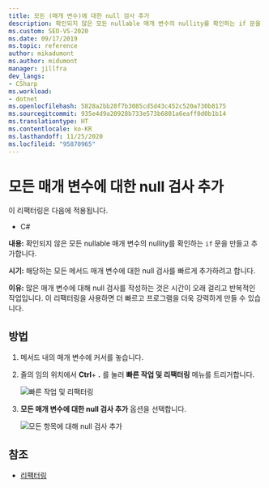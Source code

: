 ```yaml
---
title: 모든 (매개 변수)에 대한 null 검사 추가
description: 확인되지 않은 모든 nullable 매개 변수의 nullity를 확인하는 if 문을 만들고 코드에 추가하는 방법을 알아봅니다.
ms.custom: SEO-VS-2020
ms.date: 09/17/2019
ms.topic: reference
author: mikadumont
ms.author: midumont
manager: jillfra
dev_langs:
- CSharp
ms.workload:
- dotnet
ms.openlocfilehash: 5828a2bb28f7b3085cd5d43c452c520a730b8175
ms.sourcegitcommit: 935e4d9a20928b733e573b6801a6eaff0d0b1b14
ms.translationtype: HT
ms.contentlocale: ko-KR
ms.lasthandoff: 11/25/2020
ms.locfileid: "95870965"
---
```

# <a name="add-null-checks-for-all-parameters"></a>모든 매개 변수에 대한 null 검사 추가 

이 리팩터링은 다음에 적용됩니다. 

- C# 

**내용:** 확인되지 않은 모든 nullable 매개 변수의 nullity를 확인하는 `if` 문을 만들고 추가합니다. 

**시기:** 해당하는 모든 메서드 매개 변수에 대한 null 검사를 빠르게 추가하려고 합니다.

**이유:** 많은 매개 변수에 대해 null 검사를 작성하는 것은 시간이 오래 걸리고 반복적인 작업입니다. 이 리팩터링을 사용하면 더 빠르고 프로그램을 더욱 강력하게 만들 수 있습니다.  

## <a name="how-to"></a>방법 

1. 메서드 내의 매개 변수에 커서를 놓습니다.

2. 줄의 임의 위치에서 **Ctrl**+ **.** 를 눌러 **빠른 작업 및 리팩터링** 메뉴를 트리거합니다.

   ![빠른 작업 및 리팩터링](media/add-null-checks-for-all-parameters.png)
   
3. **모든 매개 변수에 대한 null 검사 추가** 옵션을 선택합니다.

   ![모든 항목에 대해 null 검사 추가](media/add-null-checks-for-all.png) 

## <a name="see-also"></a>참조 

- [리팩터링](../refactoring-in-visual-studio.md)
